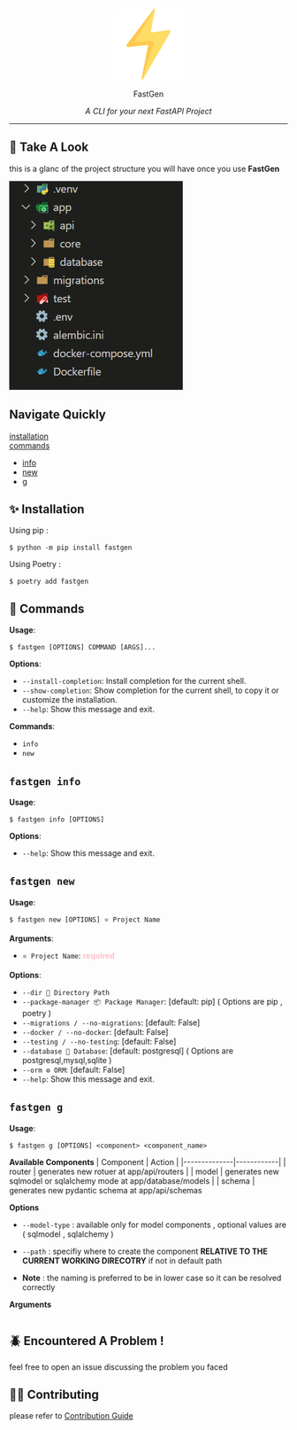 <p align="center" class="logo">
<img src=".\docs\logo.png" alt="logo" >
</p>

<p align="center" class="name">
FastGen
</p>

<p align="center" class="slogan"> <em>A CLI for your next FastAPI Project</em></p>

<!-- <style>
    .slogan{
        margin-top:-9px;
        padding-bottom:15px;
        font-size:15px
    }
    .logo{
        padding-bottom:10px;
        padding-top:25px
    }
    .name{
      font-size:20px;
      font-weight:bold
    }
</style> -->

---

<!-- # ⚡ _**FastGen**_

Start FastAPI Projects in Lightning Speed.

Built With **Typer** To Help With <span style="color:green">**FastAPI**</span>.... -->

## 👀 **Take A Look**

this is a glanc of the project structure you will have once you use **FastGen**

![dirs_images](./docs/dir.png)

## **Navigate Quickly**

[installation](#✨-installation)<br>
[commands](#🧭-commands)

- [info](#fastgen-info)
- [new](#fastgen-new)
- [g](#fastgen-g)

## ✨ **Installation**

Using pip :

```console
$ python -m pip install fastgen
```

Using Poetry :

```console
$ poetry add fastgen
```

## 🧭 **Commands**

**Usage**:

```console
$ fastgen [OPTIONS] COMMAND [ARGS]...
```

**Options**:

- `--install-completion`: Install completion for the current shell.
- `--show-completion`: Show completion for the current shell, to copy it or customize the installation.
- `--help`: Show this message and exit.

**Commands**:

- `info`
- `new`

## **`fastgen info`**

**Usage**:

```console
$ fastgen info [OPTIONS]
```

**Options**:

- `--help`: Show this message and exit.

## **`fastgen new`**

**Usage**:

```console
$ fastgen new [OPTIONS] ⭐ Project Name
```

**Arguments**:

- `⭐ Project Name`: <span style="color:pink">**required**

**Options**:

- `--dir 📁 Directory Path`
- `--package-manager 📦 Package Manager`: [default: pip]
  ( Options are pip , poetry )
- `--migrations / --no-migrations`: [default: False]
- `--docker / --no-docker`: [default: False]
- `--testing / --no-testing`: [default: False]
- `--database 📅 Database`: [default: postgresql] ( Options are postgresql,mysql,sqlite )
- `--orm ⚙️ ORM`: [default: False]
- `--help`: Show this message and exit.

## **`fastgen g`**

**Usage**:

```console
$ fastgen g [OPTIONS] <component> <component_name>
```

**Available Components**
| Component | Action |
|--------------|------------|
| router | generates new rotuer at app/api/routers |
| model | generates new sqlmodel or sqlalchemy mode at app/database/models |
| schema | generates new pydantic schema at app/api/schemas

**Options**

- `--model-type` : available only for model components , optional values are ( sqlmodel , sqlalchemy )
- `--path` : specifiy where to create the component **RELATIVE TO THE CURRENT WORKING DIRECOTRY** if not in default path

- **Note** : the naming is preferred to be in lower case so it can be resolved correctly

**Arguments**

```console

```

## 🪲 **Encountered A Problem !**

feel free to open an issue discussing the problem you faced

## 🤝🏻 **Contributing**

please refer to [Contribution Guide](./CONTRIBUTING.md)
